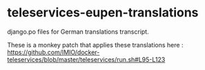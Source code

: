 # teleservices-eupen-translations

django.po files for German translations transcript.

These is a monkey patch that applies these translations here : https://github.com/IMIO/docker-teleservices/blob/master/teleservices/run.sh#L95-L123
